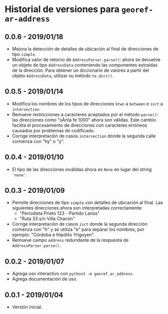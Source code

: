 # Historial de versiones para `georef-ar-address`

## **0.0.6** - 2019/01/18
- Mejora la detección de detalles de ubicación al final de direcciones de tipo `simple`.
- Modifica valor de retorno de `AddressParser.parse()`: ahora se devuelve un objeto de tipo `AddressData` conteniendo las componentes extraídas de la dirección. Para obtener un diccionario de valores a partir del objeto `AddressData`, utilizar su método `to_dict()`.

## **0.0.5** - 2019/01/14
- Modifica los nombres de los tipos de direcciones `btwn` a `between` e `isct` a `intersection`.
- Remueve restricciones a caracteres aceptados por el método `parse()`: las direcciones como "sÃnta fe 1000" ahora son válidas. Este cambio facilita el procesamiento de direcciones con caracteres erróneos causados por problemas de codificado.
- Corrige interpretación de casos `intersection` donde la segunda calle comienza con "hy" o "y".

## **0.0.4** - 2019/01/10
- El tipo de las direcciones inválidas ahora es `None` en lugar del string `'none'`.

## **0.0.3** - 2019/01/09
- Permite direcciones de tipo `simple` con detalles de ubicación al final. Las siguientes direcciones ahora son interpretadas correctamente:
	- "Periodista Prieto 123 - Partido Lanús"
	- "Ruta 33 s/n Villa Chacón"
- Corrige interpretación de casos `isct` donde la segunda dirección comienza con "h" y se utiliza "e" para separar los nombres, por ejemplo: "Córdoba e Hipólito Yrigoyen".
- Remueve campo `address` redundante de la respuesta de `AddressParser.parse()`.

## **0.0.2** - 2019/01/07
- Agrega uso interactivo con `python3 -m georef_ar_address`.
- Agrega documentación de uso.

## **0.0.1** - 2019/01/04
- Versión inicial.
